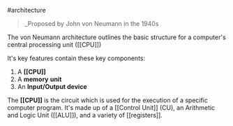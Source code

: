 #architecture

> _Proposed by John von Neumann in the 1940s

The von Neumann architecture outlines the basic structure for a computer's central processing unit ([[CPU]]) 

It's key features contain these key components:
1. A **[[CPU]]**
2. A **memory** **unit**
3. An **Input/Output device**

The **[[CPU]]** is the circuit which is used for the execution of a specific computer program. It's made up of a [[Control Unit]] (CU), an Arithmetic and Logic Unit ([[ALU]]), and a variety of [[registers]]. 


